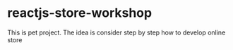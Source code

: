 # reactjs-store-workshop

This is pet project. The idea is consider step by step how to develop online store
